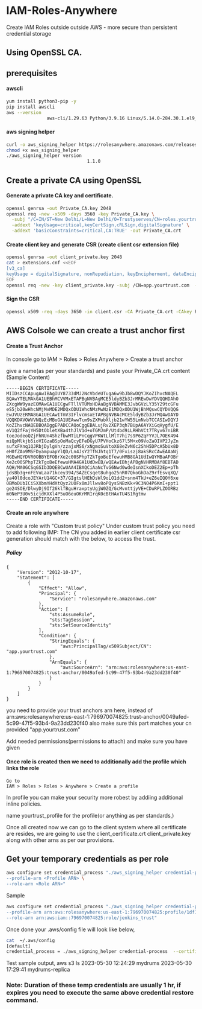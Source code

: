 # IAM-Roles-Anywhere
Create IAM Roles outside outside AWS - more secure than persistent credential storage
## Using OpenSSL CA.
## prerequisites
#### awscli 
```sh
yum install python3-pip -y
pip install awscli
aws --version
               aws-cli/1.29.63 Python/3.9.16 Linux/5.14.0-284.30.1.el9_2.x86_64 botocore/1.31.63
```

#### aws signing helper
```sh
curl -o aws_signing_helper https://rolesanywhere.amazonaws.com/releases/1.1.0/X86_64/Linux/aws_signing_helper
chmod +x aws_signing_helper
./aws_signing_helper version
                              1.1.0
```

## Create a private CA using OpenSSL
#### Generate a private CA key and certificate.
```sh
openssl genrsa -out Private_CA.key 2048
openssl req -new -x509 -days 3560 -key Private_CA.key \
  -subj "/C=IN/ST=New Delhi/L=New Delhi/O=Trustyserves/CN=roles.yourtrust.com" \
  -addext 'keyUsage=critical,keyCertSign,cRLSign,digitalSignature' \
  -addext 'basicConstraints=critical,CA:TRUE' -out Private_CA.crt
```
#### Create client key and generate CSR (create client csr extension file)
```sh
openssl genrsa -out client_private.key 2048
cat > extensions.cnf <<EOF
[v3_ca]
keyUsage = digitalSignature, nonRepudiation, keyEncipherment, dataEncipherment
EOF
openssl req -new -key client_private.key -subj /CN=app.yourtrust.com  -out client.csr
```
#### Sign the CSR 
```sh
openssl x509 -req -days 3650 -in client.csr -CA Private_CA.crt -CAkey Private_CA.key -set_serial 01 -extfile extensions.cnf -extensions v3_ca -out client_certificate.crt
```

## AWS Colsole we can create a trust anchor first
#### Create a Trust Anchor
In console go to IAM > Roles > Roles Anywhere > Create a trust anchor

give a name(as per your standards) and paste your Private_CA.crt content (Sample Content)
```
-----BEGIN CERTIFICATE-----
MIIDszCCApugAwIBAgIUY8733dMJ2NcVbdeUTuga6w9bJb8wDQYJKoZIhvcNAQEL
BQAwYTELMAkGA1UEBhMCVVMxETAPBgNVBAgMCE5ldyBZb3JrMREwDwYDVQQHDAhO
ZXcgWW9yazEOMAwGA1UECgwFTllVTUMxHDAaBgNVBAMME3JvbGVzLY35Y29tcGFu
eS5jb20wHhcNMjMxMDE2MDQxODU1WhcNMzMwNzE1MDQxODU1WjBhMQswCQYDVQQG
EwJVUzERMA8GA1UECAwITmV3IFlvcmsxETAPBgNVBAcMCE5ldyBZb3JrMQ4wDAYD
VQQKDAVOWVVNQzEcMBoGA1UEAwwTcm9sZXMubXljb21wYW55LmNvbTCCASIwDQYJ
KoZIhvcNAQEBBQADggEPADCCAQoCggEBALujRv2XEP3qh7BUpA6AYXiGqHygfU/E
eV1Q2fFajYH5DtObletXBa4thJlV1d+oTGMJmP/Ut4bd9iLRHhVCt7TRyv67niBR
toeJodeoQZjFhNUn4ShzfbwMTiLPnCqgVPKWtLlMlT7hi7s9P6ZqFYVJL7OEK494
miQpMlkjb5ioVIGzaBSpOoMaQcyEFeDGyU7PVHoCkz67l5M+x09VoZaOIVP2JyZn
sufxFXnq1QJRbjDylgVn/zzajxMS6/xNgmoSuVtoX68eZvN6c2ShH5DPcA5bUx8D
eH0fZAo9MSFDyampuapYlQD/Ln4JsY2TfNJhtq1T7/0Fxiszj8akSRcCAwEAAaNj
MGEwHQYDVR0OBBYEFOBrXe2c00SPhpTZkTgoBeEfewuHMB8GA1UdIwQYMBaAFOBr
Xe2c00SPhpTZkTgoBeEfewuHMA4GA1UdDwEB/wQEAwIBhjAPBgNVHRMBAf8EBTAD
AQH/MA0GCSqGSIb3DQEBCwUAA4IBAQCiAaNcTvG6Nwd0wdeIsnXCkoDEZ2Ep+pTh
jdsBb3g+nFEVuLaa71kcey394/SAZECsqet8uhgo25nR07QkoGhDaZ9rfEsvqXQ/
ya4Ol0dcoJEYArU14GC+37/GIgtslHEhDsWl9oLO1dd2+snm4TkU+eZ6eIQOY6xe
0BMoDUbICiSXXbmYHdXtQyz2UOFx0mJllwv8oPQysSNBzKk+9C3NO4P6KmI+ppt1
ge24SOE/DlwyDj9If26klfBguHraxptyUgjW0ZQ/GcMvnttjyVE+CDuRPLZOORBz
m0NeP3U0v5icjdKXXl4P5uO6euOKrMRIrqK0cBtHAxTU4S1Rgtmv
-----END CERTIFICATE-----
```

#### Create an role anywhere
Create a role with "Custom trust policy"
Under custom trust policy you need to add following
IMP: The CN you added in earlier client certificate csr generation should match with the below, to access the trust.

##### Policy
```
{
    "Version": "2012-10-17",
    "Statement": [
        {
            "Effect": "Allow",
            "Principal": {
                "Service": "rolesanywhere.amazonaws.com"
            },
            "Action": [
                "sts:AssumeRole",
                "sts:TagSession",
                "sts:SetSourceIdentity"
            ],
            "Condition": {
                "StringEquals": {
                    "aws:PrincipalTag/x509Subject/CN": "app.yourtrust.com"
                },
                "ArnEquals": {
                    "aws:SourceArn": "arn:aws:rolesanywhere:us-east-1:796970074825:trust-anchor/0049afed-5c99-47f5-93b4-9a23dd230f40"
                }
            }
        }
    ]
}
```

you need to provide your trust anchors arn here, instead of 
arn:aws:rolesanywhere:us-east-1:796970074825:trust-anchor/0049afed-5c99-47f5-93b4-9a23dd230f40
also make sure this part matches your cn provided "app.yourtrust.com"

Add needed permissions(permissions to attach) and make sure you have given 
#### Once role is created then we need to additionally add the profile which links the role
```
Go to 
IAM > Roles > Roles > Anywhere > Create a profile
```
In profile you can make your security more robest by addiing additional inline policies.

name yourtrust_profile for the profile(or anything as per standards,)

Once all created now we can go to the client system where all certificate are resides, we are going to use the client_certificate.crt client_private.key along with other arns as per our provisions.

## Get your temporary credentials as per role

```sh
aws configure set credential_process "./aws_signing_helper credential-process  --certificate <client_certificate.crt> --private-key <client_private.key> --trust-anchor-arn <Trust Anchor ARN> \
--profile-arn <Profile ARN> \
--role-arn <Role ARN>"
```
Sample 
```sh
aws configure set credential_process "./aws_signing_helper credential-process  --certificate client_certificate.crt --private-key client_private.key --trust-anchor-arn arn:aws:rolesanywhere:us-east-1:796970074825:trust-anchor/311f8424-5cb5-4f8c-9f72-2a15508a3d2d \
--profile-arn arn:aws:rolesanywhere:us-east-1:796970074825:profile/1df175fe-f08c-4fdf-84d4-bed7e339391f \
--role-arn arn:aws:iam::796970074825:role/jenkins_trust"
```
Once done your .aws/config file will look like below, 
```sh
cat  ~/.aws/config
[default]
credential_process = ./aws_signing_helper credential-process  --certificate client_certificate.crt --private-key client_private.key --trust-anchor-arn arn:aws:rolesanywhere:us-east-1:796970074825:trust-anchor/311f8424-5cb5-4f8c-9f72-2a15508a3d2d --profile-arn arn:aws:rolesanywhere:us-east-1:796970074825:profile/1df175fe-f08c-4fdf-84d4-bed7e339391f --role-arn arn:aws:iam::796970074825:role/jenkins_trust
```

Test sample output, 
aws s3 ls
2023-05-30 12:24:29 mydrums
2023-05-30 17:29:41 mydrums-replica

### Note: Duration of these temp credentials are usually 1 hr, if expires you need to execute the same above credential restore command.
